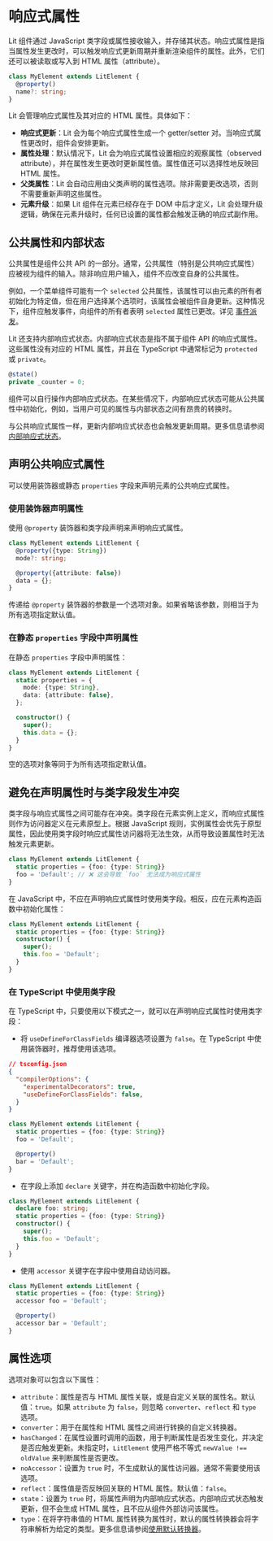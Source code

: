 
# 响应式属性

Lit 组件通过 JavaScript 类字段或属性接收输入，并存储其状态。响应式属性是指当属性发生更改时，可以触发响应式更新周期并重新渲染组件的属性。此外，它们还可以被读取或写入到 HTML 属性（attribute）。

```typescript
class MyElement extends LitElement {
  @property()
  name?: string;
}
```

Lit 会管理响应式属性及其对应的 HTML 属性。具体如下：

- **响应式更新**：Lit 会为每个响应式属性生成一个 getter/setter 对。当响应式属性更改时，组件会安排更新。
- **属性处理**：默认情况下，Lit 会为响应式属性设置相应的观察属性（observed attribute），并在属性发生更改时更新属性值。属性值还可以选择性地反映回 HTML 属性。
- **父类属性**：Lit 会自动应用由父类声明的属性选项。除非需要更改选项，否则不需要重新声明这些属性。
- **元素升级**：如果 Lit 组件在元素已经存在于 DOM 中后才定义，Lit 会处理升级逻辑，确保在元素升级时，任何已设置的属性都会触发正确的响应式副作用。

## 公共属性和内部状态

公共属性是组件公共 API 的一部分。通常，公共属性（特别是公共响应式属性）应被视为组件的输入。除非响应用户输入，组件不应改变自身的公共属性。

例如，一个菜单组件可能有一个 `selected` 公共属性，该属性可以由元素的所有者初始化为特定值，但在用户选择某个选项时，该属性会被组件自身更新。这种情况下，组件应触发事件，向组件的所有者表明 `selected` 属性已更改。详见 [事件派发](https://lit.dev/docs/components/events/)。

Lit 还支持内部响应式状态。内部响应式状态是指不属于组件 API 的响应式属性。这些属性没有对应的 HTML 属性，并且在 TypeScript 中通常标记为 `protected` 或 `private`。

```typescript
@state()
private _counter = 0;
```

组件可以自行操作内部响应式状态。在某些情况下，内部响应式状态可能从公共属性中初始化，例如，当用户可见的属性与内部状态之间有昂贵的转换时。

与公共响应式属性一样，更新内部响应式状态也会触发更新周期。更多信息请参阅[内部响应式状态](https://lit.dev/docs/components/properties/#internal-reactive-state)。

## 声明公共响应式属性

可以使用装饰器或静态 `properties` 字段来声明元素的公共响应式属性。

### 使用装饰器声明属性

使用 `@property` 装饰器和类字段声明来声明响应式属性。

```typescript
class MyElement extends LitElement {
  @property({type: String})
  mode?: string;

  @property({attribute: false})
  data = {};
}
```

传递给 `@property` 装饰器的参数是一个选项对象。如果省略该参数，则相当于为所有选项指定默认值。

### 在静态 `properties` 字段中声明属性

在静态 `properties` 字段中声明属性：

```typescript
class MyElement extends LitElement {
  static properties = {
    mode: {type: String},
    data: {attribute: false},
  };

  constructor() {
    super();
    this.data = {};
  }
}
```

空的选项对象等同于为所有选项指定默认值。

## 避免在声明属性时与类字段发生冲突

类字段与响应式属性之间可能存在冲突。类字段在元素实例上定义，而响应式属性则作为访问器定义在元素原型上。根据 JavaScript 规则，实例属性会优先于原型属性，因此使用类字段时响应式属性访问器将无法生效，从而导致设置属性时无法触发元素更新。

```typescript
class MyElement extends LitElement {
  static properties = {foo: {type: String}}
  foo = 'Default'; // ❌ 这会导致 `foo` 无法成为响应式属性
}
```

在 JavaScript 中，不应在声明响应式属性时使用类字段。相反，应在元素构造函数中初始化属性：

```typescript
class MyElement extends LitElement {
  static properties = {foo: {type: String}}
  constructor() {
    super();
    this.foo = 'Default';
  }
}
```

### 在 TypeScript 中使用类字段

在 TypeScript 中，只要使用以下模式之一，就可以在声明响应式属性时使用类字段：

- 将 `useDefineForClassFields` 编译器选项设置为 `false`。在 TypeScript 中使用装饰器时，推荐使用该选项。

```json
// tsconfig.json
{
  "compilerOptions": {
    "experimentalDecorators": true,
    "useDefineForClassFields": false,
  }
}
```

```typescript
class MyElement extends LitElement {
  static properties = {foo: {type: String}}
  foo = 'Default';

  @property()
  bar = 'Default';
}
```

- 在字段上添加 `declare` 关键字，并在构造函数中初始化字段。

```typescript
class MyElement extends LitElement {
  declare foo: string;
  static properties = {foo: {type: String}}
  constructor() {
    super();
    this.foo = 'Default';
  }
}
```

- 使用 `accessor` 关键字在字段中使用自动访问器。

```typescript
class MyElement extends LitElement {
  static properties = {foo: {type: String}}
  accessor foo = 'Default';

  @property()
  accessor bar = 'Default';
}
```

## 属性选项

选项对象可以包含以下属性：

- `attribute`：属性是否与 HTML 属性关联，或是自定义关联的属性名。默认值：`true`。如果 `attribute` 为 `false`，则忽略 `converter`、`reflect` 和 `type` 选项。
- `converter`：用于在属性和 HTML 属性之间进行转换的自定义转换器。
- `hasChanged`：在属性设置时调用的函数，用于判断属性是否发生变化，并决定是否应触发更新。未指定时，`LitElement` 使用严格不等式 `newValue !== oldValue` 来判断属性是否更改。
- `noAccessor`：设置为 `true` 时，不生成默认的属性访问器。通常不需要使用该选项。
- `reflect`：属性值是否反映回关联的 HTML 属性。默认值：`false`。
- `state`：设置为 `true` 时，将属性声明为内部响应式状态。内部响应式状态触发更新，但不会生成 HTML 属性，且不应从组件外部访问该属性。
- `type`：在将字符串值的 HTML 属性转换为属性时，默认的属性转换器会将字符串解析为给定的类型。更多信息请参阅[使用默认转换器](https://lit.dev/docs/components/properties/#using-the-default-converter)。


